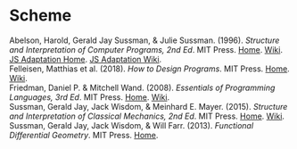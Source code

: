 # Scheme

Abelson, Harold, Gerald Jay Sussman, & Julie Sussman. (1996). _Structure and Interpretation of Computer Programs, 2nd Ed_. MIT Press. [Home](https://mitpress.mit.edu/sicp). [Wiki](https://en.wikipedia.org/wiki/Structure_and_Interpretation_of_Computer_Programs). [JS Adaptation Home](https://source-academy.github.io/sicp/). [JS Adaptation Wiki](https://en.wikipedia.org/wiki/Structure_and_Interpretation_of_Computer_Programs,_JavaScript_Adaptation).<br>
Felleisen, Matthias et al. (2018). _How to Design Programs_. MIT Press. [Home](http://htdp.org). [Wiki](https://en.wikipedia.org/wiki/How_to_Design_Programs).<br>
Friedman, Daniel P. & Mitchell Wand. (2008). _Essentials of Programming Languages, 3rd Ed_. MIT Press. [Home](http://www.eopl3.com). [Wiki](https://en.wikipedia.org/wiki/Essentials_of_Programming_Languages).<br>
Sussman, Gerald Jay, Jack Wisdom, & Meinhard E. Mayer. (2015). _Structure and Interpretation of Classical Mechanics, 2nd Ed_. MIT Press. [Home](https://mitpress.mit.edu/sites/default/files/titles/content/sicm_edition_2/book.html). [Wiki](https://en.wikipedia.org/wiki/Structure_and_Interpretation_of_Classical_Mechanics).<br>
Sussman, Gerald Jay, Jack Wisdom, & Will Farr. (2013). _Functional Differential Geometry_. MIT Press. [Home](https://mitpress.mit.edu/books/functional-differential-geometry).<br>
